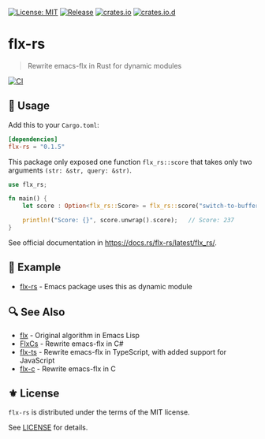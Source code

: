 [![License: MIT](https://img.shields.io/badge/License-MIT-green.svg)](https://opensource.org/licenses/MIT)
[![Release](https://img.shields.io/github/tag/jcs090218/flx-rs.svg?label=release&logo=github)](https://github.com/jcs090218/flx-rs/releases/latest)
[![crates.io](https://img.shields.io/crates/v/flx-rs.svg)](https://crates.io/crates/flx-rs)
[![crates.io.d](https://img.shields.io/crates/d/flx-rs)](https://crates.io/crates/flx-rs)

# flx-rs
> Rewrite emacs-flx in Rust for dynamic modules

[![CI](https://github.com/jcs090218/flx-rs/actions/workflows/ci.yml/badge.svg)](https://github.com/jcs090218/flx-rs/actions/workflows/ci.yml)

## 🔨 Usage

Add this to your `Cargo.toml`:

```toml
[dependencies]
flx-rs = "0.1.5"
```

This package only exposed one function `flx_rs::score` that takes only two arguments
`(str: &str, query: &str)`.

```rust
use flx_rs;

fn main() {
    let score : Option<flx_rs::Score> = flx_rs::score("switch-to-buffer", "stb");

    println!("Score: {}", score.unwrap().score);   // Score: 237
}
```

See official documentation in https://docs.rs/flx-rs/latest/flx_rs/.

## 📂 Example

- [flx-rs](https://github.com/jcs-elpa/flx-rs) - Emacs package uses this as dynamic module

## 🔍 See Also

- [flx][] - Original algorithm in Emacs Lisp
- [FlxCs][] - Rewrite emacs-flx in C#
- [flx-ts][] - Rewrite emacs-flx in TypeScript, with added support for JavaScript
- [flx-c][] - Rewrite emacs-flx in C

## ⚜️ License

`flx-rs` is distributed under the terms of the MIT license.

See [LICENSE](./LICENSE) for details.


<!-- Links -->

[flx]: https://github.com/lewang/flx
[flx-rs]: https://github.com/jcs090218/flx-rs
[FlxCs]: https://github.com/jcs090218/FlxCs
[flx-ts]: https://github.com/jcs090218/flx-ts
[flx-c]: https://github.com/jcs090218/flx-c
